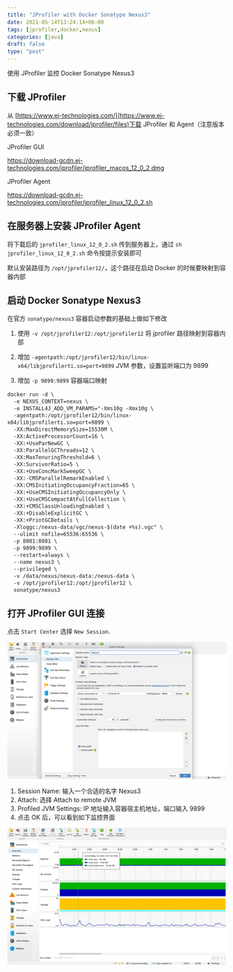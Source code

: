 ```yaml
---
title: "JProfiler with Docker Sonatype Nexus3"
date: 2021-05-14T13:24:14+08:00
tags: [jprofiler,docker,nexus]
categories: [java]
draft: false
type: "post"
---
```


使用 JProfiler 监控 Docker Sonatype Nexus3

## 下载 JProfiler

从 [https://www.ej-technologies.com/](https://www.ej-technologies.com/download/jprofiler/files)下载 JProfiler 和 Agent（注意版本必须一致）

JProfiler GUI

https://download-gcdn.ej-technologies.com/jprofiler/jprofiler_macos_12_0_2.dmg

JProfiler Agent

https://download-gcdn.ej-technologies.com/jprofiler/jprofiler_linux_12_0_2.sh

## 在服务器上安装 JProfiler Agent

将下载后的 `jprofiler_linux_12_0_2.sh` 传到服务器上，通过 `sh jprofiler_linux_12_0_2.sh` 命令按提示安装即可

默认安装路径为 `/opt/jprofiler12/`，这个路径在启动 Docker 的时候要映射到容器内部

## 启动 Docker Sonatype Nexus3

在官方 `sonatype/nexus3` 容器启动参数的基础上做如下修改

1. 使用 `-v /opt/jprofiler12:/opt/jprofiler12` 将 jprofiler 路径映射到容器内部

2. 增加 `-agentpath:/opt/jprofiler12/bin/linux-x64/libjprofilerti.so=port=9899` JVM 参数，设置监听端口为 9899

3. 增加 `-p 9899:9899` 容器端口映射

```shell
docker run -d \
  -e NEXUS_CONTEXT=nexus \
  -e INSTALL4J_ADD_VM_PARAMS="-Xms10g -Xmx10g \
  -agentpath:/opt/jprofiler12/bin/linux-x64/libjprofilerti.so=port=9899 \
  -XX:MaxDirectMemorySize=15530M \
  -XX:ActiveProcessorCount=16 \
  -XX:+UseParNewGC \
  -XX:ParallelGCThreads=12 \
  -XX:MaxTenuringThreshold=6 \
  -XX:SurvivorRatio=5 \
  -XX:+UseConcMarkSweepGC \
  -XX:-CMSParallelRemarkEnabled \
  -XX:CMSInitiatingOccupancyFraction=65 \
  -XX:+UseCMSInitiatingOccupancyOnly \
  -XX:+UseCMSCompactAtFullCollection \
  -XX:+CMSClassUnloadingEnabled \
  -XX:+DisableExplicitGC \
  -XX:+PrintGCDetails \
  -Xloggc:/nexus-data/vgc/nexus-$(date +%s).vgc" \
  --ulimit nofile=65536:65536 \
  -p 8081:8081 \
  -p 9899:9899 \
  --restart=always \
  --name nexus3 \
  --privileged \
  -v /data/nexus/nexus-data:/nexus-data \
  -v /opt/jprofiler12:/opt/jprofiler12 \
  sonatype/nexus3  
```

## 打开 JProfiler GUI 连接

点击 `Start Center` 选择 `New Session`.

![jprofiler_new](/images/posts/jprofiler-with-docker/jprofiler_new.png)

1. Session Name: 输入一个合适的名字 Nexus3
2. Attach: 选择 Attach to remote JVM
3. Profiled JVM Settings: IP 地址输入容器宿主机地址，端口输入 9899
4. 点击 OK 后，可以看到如下监控界面

![jprofiler_main](/images/posts/jprofiler-with-docker/jprofiler_main.png)